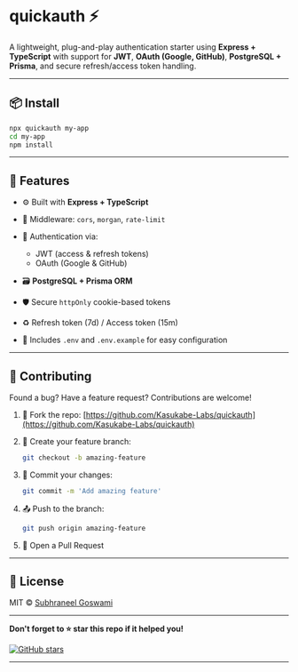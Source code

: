 # quickauth ⚡

A lightweight, plug-and-play authentication starter using **Express + TypeScript** with support for **JWT**, **OAuth (Google, GitHub)**, **PostgreSQL + Prisma**, and secure refresh/access token handling.

---

## 📦 Install

```bash
npx quickauth my-app
cd my-app
npm install
```

---

## 🚀 Features

* ⚙️ Built with **Express + TypeScript**
* 🧩 Middleware: `cors`, `morgan`, `rate-limit`
* 🔐 Authentication via:

  * JWT (access & refresh tokens)
  * OAuth (Google & GitHub)
* 🗃️ **PostgreSQL + Prisma ORM**
* 🛡️ Secure `httpOnly` cookie-based tokens
* ♻️ Refresh token (7d) / Access token (15m)
* 📁 Includes `.env` and `.env.example` for easy configuration

---

## 🤝 Contributing

Found a bug? Have a feature request? Contributions are welcome!

1. 🍴 Fork the repo: [https://github.com/Kasukabe-Labs/quickauth](https://github.com/Kasukabe-Labs/quickauth)
2. 🌿 Create your feature branch:

   ```bash
   git checkout -b amazing-feature
   ```
3. 💾 Commit your changes:

   ```bash
   git commit -m 'Add amazing feature'
   ```
4. 📤 Push to the branch:

   ```bash
   git push origin amazing-feature
   ```
5. 🎉 Open a Pull Request

---

## 📄 License

MIT © [Subhraneel Goswami](https://github.com/subhraneel2005)

---

<p><strong>Don't forget to ⭐ star this repo if it helped you!</strong></p>

[![GitHub stars](https://img.shields.io/github/stars/Kasukabe-Labs/quickauth.svg?style=social\&label=Star)](https://github.com/Kasukabe-Labs/quickauth)

---

